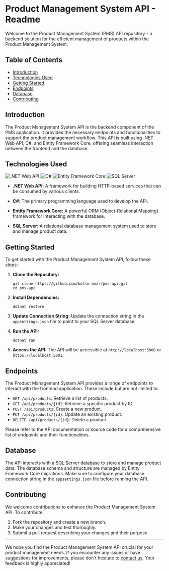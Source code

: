 # Product Management System API - Readme

Welcome to the Product Management System (PMS) API repository - a backend solution for the efficient management of products within the Product Management System.

## Table of Contents

- [Introduction](#introduction)
- [Technologies Used](#technologies-used)
- [Getting Started](#getting-started)
- [Endpoints](#endpoints)
- [Database](#database)
- [Contributing](#contributing)

## Introduction

The Product Management System API is the backend component of the PMS application. It provides the necessary endpoints and functionalities to support the product management workflow. This API is built using .NET Web API, C#, and Entity Framework Core, offering seamless interaction between the frontend and the database.

## Technologies Used

![.NET Web API](https://img.shields.io/badge/.NET%20Web%20API-v5.0-blue)
![C#](https://img.shields.io/badge/C%23-v10.0-blue)
![Entity Framework Core](https://img.shields.io/badge/Entity%20Framework%20Core-v6.0-blue)
![SQL Server](https://img.shields.io/badge/SQL%20Server-2019-blue)

- **.NET Web API:** A framework for building HTTP-based services that can be consumed by various clients.

- **C#:** The primary programming language used to develop the API.

- **Entity Framework Core:** A powerful ORM (Object-Relational Mapping) framework for interacting with the database.

- **SQL Server:** A relational database management system used to store and manage product data.

## Getting Started

To get started with the Product Management System API, follow these steps:

1. **Clone the Repository:**
   ```
   git clone https://github.com/bollo-omar/pms-api.git
   cd pms-api
   ```

2. **Install Dependencies:**
   ```
   dotnet restore
   ```

3. **Update Connection String:**
   Update the connection string in the `appsettings.json` file to point to your SQL Server database.

4. **Run the API:**
   ```
   dotnet run
   ```

5. **Access the API:**
   The API will be accessible at `http://localhost:5000` or `https://localhost:5001`.

## Endpoints

The Product Management System API provides a range of endpoints to interact with the frontend application. These include but are not limited to:

- `GET /api/products`: Retrieve a list of products.
- `GET /api/products/{id}`: Retrieve a specific product by ID.
- `POST /api/products`: Create a new product.
- `PUT /api/products/{id}`: Update an existing product.
- `DELETE /api/products/{id}`: Delete a product.

Please refer to the API documentation or source code for a comprehensive list of endpoints and their functionalities.

## Database

The API interacts with a SQL Server database to store and manage product data. The database schema and structure are managed by Entity Framework Core migrations. Make sure to configure your database connection string in the `appsettings.json` file before running the API.

## Contributing

We welcome contributions to enhance the Product Management System API. To contribute:

1. Fork the repository and create a new branch.
2. Make your changes and test thoroughly.
3. Submit a pull request describing your changes and their purpose.

---

We hope you find the Product Management System API crucial for your product management needs. If you encounter any issues or have suggestions for improvements, please don't hesitate to [contact us](bolloaggrey@outlook.com). Your feedback is highly appreciated!
 
 

